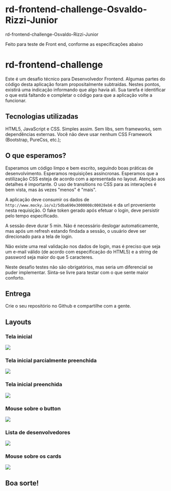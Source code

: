 # rd-frontend-challenge-Osvaldo-Rizzi-Junior
 rd-frontend-challenge-Osvaldo-Rizzi-Junior
 
 Feito para teste de Front end, conforme as especificações abaixo
# rd-frontend-challenge

Este é um desafio técnico para Desenvolvedor Frontend. Algumas partes do código desta aplicação foram propositalmente subtraídas. Nestes pontos, existirá uma indicação informando que algo havia ali. Sua tarefa é identificar o que está faltando e completar o código para que a aplicação volte a funcionar.

## Tecnologias utilizadas

HTML5, JavaScript e CSS. Simples assim. Sem libs, sem frameworks, sem dependências externas.
Você não deve usar nenhum CSS Framework (Bootstrap, PureCss, etc.);

## O que esperamos?

Esperamos um código limpo e bem escrito, seguindo boas práticas de desenvolvimento.
Esperamos requisições assíncronas.
Esperamos que a estilização CSS esteja de acordo com a apresentada no layout. Atenção aos detalhes é importante.
O uso de transitions no CSS para as interações é bem vista, mas às vezes "menos" é "mais".

A aplicação deve consumir os dados de `http://www.mocky.io/v2/5dba690e3000008c00028eb6` e da url proveniente nesta requisição. O fake token gerado após efetuar o login, deve persistir pelo tempo especificado. 

A sessão deve durar 5 min. Não é necessário deslogar automaticamente, mas após um refresh estando findada a sessão, o usuário deve ser direcionado para a tela de login.

Não existe uma real validação nos dados de login, mas é preciso que seja um e-mail válido (de acordo com especificação do HTML5) e a string de password seja maior do que 5 caracteres.

Neste desafio testes não são obrigatórios, mas seria um diferencial se puder implementar. Sinta-se livre para testar com o que sente maior conforto.

## Entrega

Crie o seu repositório no Github e compartilhe com a gente.

## Layouts

### Tela inicial
![](https://github.com/hugocalheira/rd-frontend-challenge/blob/master/layouts/1.png)
### Tela inicial parcialmente preenchida
![](https://github.com/hugocalheira/rd-frontend-challenge/blob/master/layouts/2.png)
### Tela inicial preenchida
![](https://github.com/hugocalheira/rd-frontend-challenge/blob/master/layouts/3.png)
### Mouse sobre o button
![](https://github.com/hugocalheira/rd-frontend-challenge/blob/master/layouts/4.png)
### Lista de desenvolvedores
![](https://github.com/hugocalheira/rd-frontend-challenge/blob/master/layouts/5.png)
### Mouse sobre os cards
![](https://github.com/hugocalheira/rd-frontend-challenge/blob/master/layouts/6.png)

## Boa sorte!
